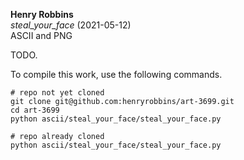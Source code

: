 **Henry Robbins**<br/>
*steal_your_face* (2021-05-12)<br/>
ASCII and PNG

TODO.

To compile this work, use the following commands.

```
# repo not yet cloned
git clone git@github.com:henryrobbins/art-3699.git
cd art-3699
python ascii/steal_your_face/steal_your_face.py

# repo already cloned
python ascii/steal_your_face/steal_your_face.py
```
